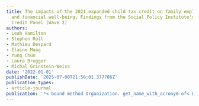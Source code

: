 ```yaml
---
title: The impacts of the 2021 expanded child tax credit on family employment, nutrition,
  and financial well-being, Findings from the Social Policy Institute's Child Tax
  Credit Panel (Wave 2)
authors:
- Leah Hamilton
- Stephen Roll
- Mathieu Despard
- Elaine Maag
- Yung Chun
- Laura Brugger
- Michal Grinstein-Weiss
date: '2022-01-01'
publishDate: '2025-07-08T21:56:01.377786Z'
publication_types:
- article-journal
publication: '*< bound method Organization. get_name_with_acronym of< Organization~…*'
---
```

